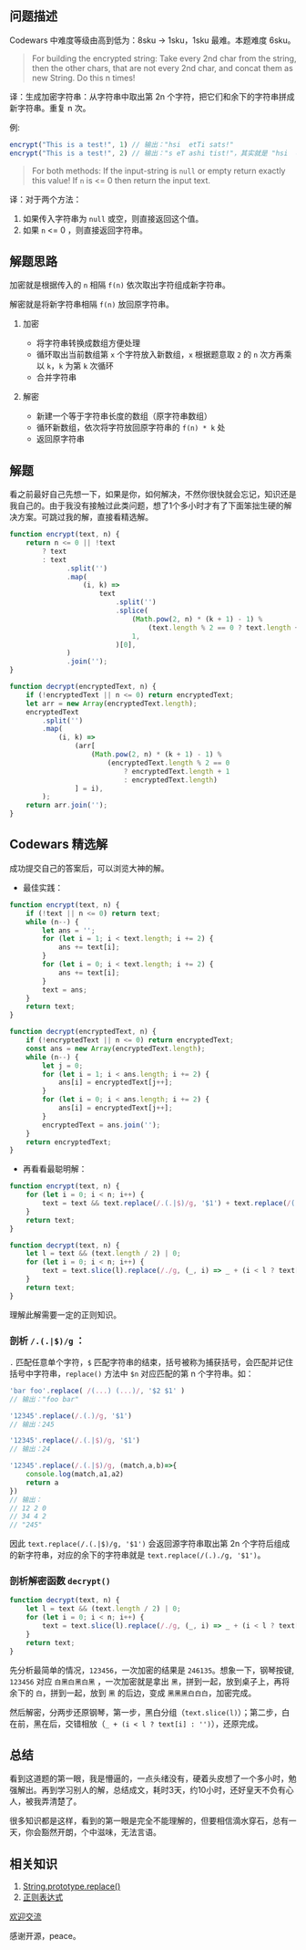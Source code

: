 ## 问题描述
Codewars 中难度等级由高到低为：8sku -> 1sku，1sku 最难。本题难度 6sku。

> For building the encrypted string:
> Take every 2nd char from the string, then the other chars, that are not every 2nd char, and concat them as new String.
> Do this n times!

译：生成加密字符串：从字符串中取出第 2n 个字符，把它们和余下的字符串拼成新字符串。重复 n 次。

例:

```js
encrypt("This is a test!", 1) // 输出："hsi  etTi sats!"
encrypt("This is a test!", 2) // 输出："s eT ashi tist!"，其实就是 "hsi  etTi sats!" 经过一次变换得到的。
```

> For both methods:
> If the input-string is `null` or empty return exactly this value!
> If `n` is <= 0 then return the input text.

译：对于两个方法：

1. 如果传入字符串为 `null` 或空，则直接返回这个值。
2. 如果 `n` <= 0 ，则直接返回字符串。


## 解题思路

加密就是根据传入的 `n` 相隔 `f(n)` 依次取出字符组成新字符串。

解密就是将新字符串相隔 `f(n)` 放回原字符串。

1. 加密

    - 将字符串转换成数组方便处理
    - 循环取出当前数组第 `x` 个字符放入新数组，`x` 根据题意取 `2` 的 `n` 次方再乘以 `k`，`k` 为第 `k` 次循环
    - 合并字符串

2. 解密
    - 新建一个等于字符串长度的数组（原字符串数组）
    - 循环新数组，依次将字符放回原字符串的 `f(n) * k` 处
    - 返回原字符串

## 解题
看之前最好自己先想一下，如果是你，如何解决，不然你很快就会忘记，知识还是我自己的。由于我没有接触过此类问题，想了1个多小时才有了下面笨拙生硬的解决方案。可跳过我的解，直接看精选解。
```js
function encrypt(text, n) {
    return n <= 0 || !text
        ? text
        : text
              .split('')
              .map(
                  (i, k) =>
                      text
                          .split('')
                          .splice(
                              (Math.pow(2, n) * (k + 1) - 1) %
                                  (text.length % 2 == 0 ? text.length + 1 : text.length),
                              1,
                          )[0],
              )
              .join('');
}

function decrypt(encryptedText, n) {
    if (!encryptedText || n <= 0) return encryptedText;
    let arr = new Array(encryptedText.length);
    encryptedText
        .split('')
        .map(
            (i, k) =>
                (arr[
                    (Math.pow(2, n) * (k + 1) - 1) %
                        (encryptedText.length % 2 == 0
                            ? encryptedText.length + 1
                            : encryptedText.length)
                ] = i),
        );
    return arr.join('');
}
```

## Codewars 精选解

成功提交自己的答案后，可以浏览大神的解。

-   最佳实践：

```js
function encrypt(text, n) {
    if (!text || n <= 0) return text;
    while (n--) {
        let ans = '';
        for (let i = 1; i < text.length; i += 2) {
            ans += text[i];
        }
        for (let i = 0; i < text.length; i += 2) {
            ans += text[i];
        }
        text = ans;
    }
    return text;
}

function decrypt(encryptedText, n) {
    if (!encryptedText || n <= 0) return encryptedText;
    const ans = new Array(encryptedText.length);
    while (n--) {
        let j = 0;
        for (let i = 1; i < ans.length; i += 2) {
            ans[i] = encryptedText[j++];
        }
        for (let i = 0; i < ans.length; i += 2) {
            ans[i] = encryptedText[j++];
        }
        encryptedText = ans.join('');
    }
    return encryptedText;
}
```

-   再看看最聪明解：

```js
function encrypt(text, n) {
    for (let i = 0; i < n; i++) {
        text = text && text.replace(/.(.|$)/g, '$1') + text.replace(/(.)./g, '$1');
    }
    return text;
}

function decrypt(text, n) {
    let l = text && (text.length / 2) | 0;
    for (let i = 0; i < n; i++) {
        text = text.slice(l).replace(/./g, (_, i) => _ + (i < l ? text[i] : ''));
    }
    return text;
}
```

理解此解需要一定的正则知识。
### 剖析 `/.(.|$)/g` ：

`.` 匹配任意单个字符，`$` 匹配字符串的结束，括号被称为捕获括号，会匹配并记住括号中字符串，`replace()` 方法中 `$n` 对应匹配的第 n 个字符串。如：

```js
'bar foo'.replace( /(...) (...)/, '$2 $1' )
// 输出："foo bar"
```

```js
'12345'.replace(/.(.)/g, '$1')
// 输出：245

'12345'.replace(/.(.|$)/g, '$1')
// 输出：24

'12345'.replace(/.(.|$)/g, (match,a,b)=>{
	console.log(match,a1,a2)
	return a
})
// 输出：
// 12 2 0
// 34 4 2
// "245"
```

因此 `text.replace(/.(.|$)/g, '$1')` 会返回源字符串取出第 2n 个字符后组成的新字符串，对应的余下的字符串就是 `text.replace(/(.)./g, '$1')`。

### 剖析解密函数 `decrypt()`
```js
function decrypt(text, n) {
    let l = text && (text.length / 2) | 0;
    for (let i = 0; i < n; i++) {
        text = text.slice(l).replace(/./g, (_, i) => _ + (i < l ? text[i] : ''));
    }
    return text;
}
```
先分析最简单的情况，`123456`，一次加密的结果是 `246135`。想象一下，钢琴按键, `123456` 对应 `白黑白黑白黑` ，一次加密就是拿出 `黑`，拼到一起，放到桌子上，再将余下的 `白`，拼到一起，放到 `黑` 的后边，变成 `黑黑黑白白白`，加密完成。

然后解密，分两步还原钢琴，第一步，黑白分组（`text.slice(l)`）；第二步，白在前，黑在后，交错相放（`_ + (i < l ? text[i] : '')`），还原完成。

## 总结
看到这道题的第一眼，我是懵逼的，一点头绪没有，硬着头皮想了一个多小时，勉强解出。再到学习别人的解，总结成文，耗时3天，约10小时，还好皇天不负有心人，被我弄清楚了。

很多知识都是这样，看到的第一眼是完全不能理解的，但要相信滴水穿石，总有一天，你会豁然开朗，个中滋味，无法言语。

## 相关知识

1. [String.prototype.replace()](https://developer.mozilla.org/zh-CN/docs/Web/JavaScript/Reference/Global_Objects/String/replace)
2. [正则表达式](https://developer.mozilla.org/zh-CN/docs/Web/JavaScript/Guide/Regular_Expressions)

[欢迎交流](https://github.com/hiblacker/codewars-daily)

感谢开源，peace。
